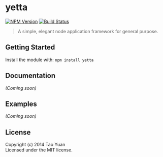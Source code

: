 yetta
=====
  [![NPM Version](https://img.shields.io/npm/v/yetta.svg?style=flat)](https://www.npmjs.org/package/yetta)
  [![Build Status](http://img.shields.io/travis/taoyuan/yetta.svg?style=flat)](https://travis-ci.org/taoyuan/yetta)

> A simple, elegant node application framework for general purpose.

## Getting Started

Install the module with: `npm install yetta`

## Documentation

_(Coming soon)_

## Examples

_(Coming soon)_

## License

Copyright (c) 2014 Tao Yuan  
Licensed under the MIT license.
